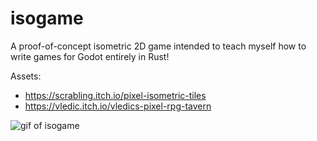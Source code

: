 # isogame

A proof-of-concept isometric 2D game intended to teach myself how to write games for Godot entirely in Rust!

Assets:

- https://scrabling.itch.io/pixel-isometric-tiles
- https://vledic.itch.io/vledics-pixel-rpg-tavern

![gif of isogame](isogame.gif)
